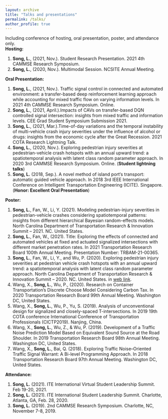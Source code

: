 ```yaml
---
layout: archive
title: "Talks and presentations"
permalink: /talks/
author_profile: true
---
```


Including conference of hosting, oral presentation, poster, and attendance only.<br>
**Hosting:** <br>
1. **Song, L.**, (2021, Nov.). Student Research Presentation. 2021 4th CAMMSE Research Symposium.
2. **Song, L.**, (2020, Nov.). Multimodal Session. NCSITE Annual Meeting.

**Oral Presentation:** <br>
1.  **Song, L.**, (2021, Nov.). Traffic signal control in connected and automated environment: a transfer-based deep reinforcement learning approach while accounting for mixed traffic flow on varying information levels. In 2021 4th CAMMSE Research Symposium. Online. 
1.  **Song, L.**, (2021, April.).Impacts of CAVs on transfer-based DQN controlled signal intersection: insights from mixed traffic and information levels. CEE Grad Student Symposium Submission 2021. 
2.  **Song, L.**, (2021, Mar.).Time-of-day variations and the temporal instability of multi-vehicle crash injury severities under the influence of alcohol or drugs: insights from the economic cycle after the Great Recession. 2021 COTA Research Lightning Talk.
3.  **Song, L.**, (2020, Nov.). Exploring pedestrian injury severities at pedestrian-vehicle crash hotspots with an annual upward trend: a spatiotemporal analysis with latent class random parameter approach. In 2020 3rd CAMMSE Research Symposium. Online. (**Student lightning talks**)
4. **Song, L.** (2018, Sep.). A novel method of island port‘s transport: automatic guided vehicle approach. In 2018 3rd IEEE International Conference on Intelligent Transportation Engineering (ICITE). Singapore. (**Honor: Excellent Oral Presentation**)

**Poster:**<br>
1. **Song, L.**, Fan, W., Li, Y. (2021). Modeling pedestrian-injury severities in pedestrian-vehicle crashes considering spatiotemporal patterns: insights from different hierarchical Bayesian random-effects models. North Carolina Department of Transportation Research & Innovation Summit – 2021. NC. United States.
1. **Song, L.**, Fan, W.,  (2021). Title: Exploring the effects of connected and automated vehicles at fixed and actuated signalized intersections with different market penetration rates. In 2021 Transportation Research Board 100th Annual Meeting. Presentation Number: TRBAM-21-00365.
1. **Song, L.**, Fan, W., Li, Y., and Wu, P. (2020). Exploring pedestrian injury severities at pedestrian vehicle crash hotspots with an annual upward trend: a spatiotemporal analysis with latent class random parameter approach. North Carolina Department of Transportation Research & Innovation Summit – 2020. NC. United States. in [web link](https://www.hsrc.unc.edu/ncdot-ri-summit/virtual-poster-gallery/song-uncc/).
1. Wang, X., **Song, L.**, Wu, P., (2020). Research on Container Transportation’s Discrete Choose Model Considering Carbon Tax. In 2020 Transportation Research Board 99th Annual Meeting. Washington DC, United States.
1. Wang, X., **Song, L.**, Wu, P., Yu, S. (2019). Analysis of unconventional design for signalized and closely-spaced T-intersections. In 2019 19th COTA conference International Conference of Transportation Professionals (CICTP2019). Nanjing, China.
1. Wang, X., **Song, L.**, Wu, Z., & Wu, P. (2019). Development of a Traffic Noise Prediction Model Based on Equivalent Sound Source at the Road Shoulder. In 2019 Transportation Research Board 98th Annual Meeting.  Washington DC, United States.
1. Wang, X., **Song, L.**, Bai, Q. (2018). Exploring Traffic Noise–Oriented Traffic Signal Warrant: A Bi-level Programming Approach. In 2018 Transportation Research Board 97th Annual Meeting.  Washington DC, United States.

**Attendance:**
1. **Song, L.** (2021). ITE International Virtual Student Leadership Summit. Feb 19-20, 2021.
1. **Song, L.** (2021). ITE International Student Leadership Summit. Charlotte, Atlanta, GA, Feb. 28, 2020.
1. **Song, L.** (2019). 2nd CAMMSE Research Symposium. Charlotte, NC, November 7-8, 2019.

